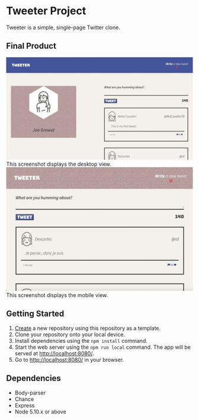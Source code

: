 # Tweeter Project

Tweeter is a simple, single-page Twitter clone.

## Final Product

!["Screenshot of desktop view"](https://github.com/Joe-Grewal/tweeter/blob/main/docs/tweeter-desktop-view.png..jpeg)
This screenshot displays the desktop view.
!["Screenshot of mobile view"](https://github.com/Joe-Grewal/tweeter/blob/main/docs/tweeter-mobile-view.png)
This screenshot displays the mobile view.

## Getting Started

1. [Create](https://docs.github.com/en/repositories/creating-and-managing-repositories/creating-a-repository-from-a-template) a new repository using this repository as a template.
2. Clone your repository onto your local device.
3. Install dependencies using the `npm install` command.
3. Start the web server using the `npm run local` command. The app will be served at <http://localhost:8080/>.
4. Go to <http://localhost:8080/> in your browser.

## Dependencies

- Body-parser
- Chance
- Express
- Node 5.10.x or above